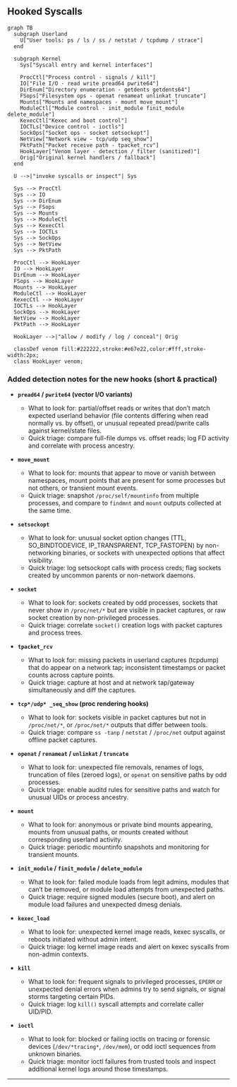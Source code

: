 
## Hooked Syscalls

```mermaid
graph TB
  subgraph Userland
    U["User tools: ps / ls / ss / netstat / tcpdump / strace"]
  end

  subgraph Kernel
    Sys["Syscall entry and kernel interfaces"]

    ProcCtl["Process control - signals / kill"]
    IO["File I/O - read write pread64 pwrite64"]
    DirEnum["Directory enumeration - getdents getdents64"]
    FSops["Filesystem ops - openat renameat unlinkat truncate"]
    Mounts["Mounts and namespaces - mount move_mount"]
    ModuleCtl["Module control - init_module finit_module delete_module"]
    KexecCtl["Kexec and boot control"]
    IOCTLs["Device control - ioctls"]
    SockOps["Socket ops - socket setsockopt"]
    NetView["Network view - tcp/udp seq_show"]
    PktPath["Packet receive path - tpacket_rcv"]
    HookLayer["Venom layer - detection / filter (sanitized)"]
    Orig["Original kernel handlers / fallback"]
  end

  U -->|"invoke syscalls or inspect"| Sys

  Sys --> ProcCtl
  Sys --> IO
  Sys --> DirEnum
  Sys --> FSops
  Sys --> Mounts
  Sys --> ModuleCtl
  Sys --> KexecCtl
  Sys --> IOCTLs
  Sys --> SockOps
  Sys --> NetView
  Sys --> PktPath

  ProcCtl --> HookLayer
  IO --> HookLayer
  DirEnum --> HookLayer
  FSops --> HookLayer
  Mounts --> HookLayer
  ModuleCtl --> HookLayer
  KexecCtl --> HookLayer
  IOCTLs --> HookLayer
  SockOps --> HookLayer
  NetView --> HookLayer
  PktPath --> HookLayer

  HookLayer -->|"allow / modify / log / conceal"| Orig

  classDef venom fill:#222222,stroke:#e67e22,color:#fff,stroke-width:2px;
  class HookLayer venom;

```



### Added detection notes for the new hooks (short & practical)

* **`pread64` / `pwrite64` (vector I/O variants)**

  * What to look for: partial/offset reads or writes that don’t match expected userland behavior (file contents differing when read normally vs. by offset), or unusual repeated pread/pwrite calls against kernel/state files.
  * Quick triage: compare full-file dumps vs. offset reads; log FD activity and correlate with process ancestry.

* **`move_mount`**

  * What to look for: mounts that appear to move or vanish between namespaces, mount points that are present for some processes but not others, or transient mount events.
  * Quick triage: snapshot `/proc/self/mountinfo` from multiple processes, and compare to `findmnt` and `mount` outputs collected at the same time.

* **`setsockopt`**

  * What to look for: unusual socket option changes (TTL, SO_BINDTODEVICE, IP_TRANSPARENT, TCP_FASTOPEN) by non-networking binaries, or sockets with unexpected options that affect visibility.
  * Quick triage: log setsockopt calls with process creds; flag sockets created by uncommon parents or non-network daemons.

* **`socket`**

  * What to look for: sockets created by odd processes, sockets that never show in `/proc/net/*` but are visible in packet captures, or raw socket creation by non-privileged processes.
  * Quick triage: correlate `socket()` creation logs with packet captures and process trees.

* **`tpacket_rcv`**

  * What to look for: missing packets in userland captures (tcpdump) that do appear on a network tap; inconsistent timestamps or packet counts across capture points.
  * Quick triage: capture at host and at network tap/gateway simultaneously and diff the captures.

* **`tcp*/udp* _seq_show` (proc rendering hooks)**

  * What to look for: sockets visible in packet captures but not in `/proc/net/*`, or `/proc/net/*` outputs that differ between tools.
  * Quick triage: compare `ss -tanp` / `netstat` / `/proc/net` output against offline packet captures.

* **`openat` / `renameat` / `unlinkat` / `truncate`**

  * What to look for: unexpected file removals, renames of logs, truncation of files (zeroed logs), or `openat` on sensitive paths by odd processes.
  * Quick triage: enable auditd rules for sensitive paths and watch for unusual UIDs or process ancestry.

* **`mount`**

  * What to look for: anonymous or private bind mounts appearing, mounts from unusual paths, or mounts created without corresponding userland activity.
  * Quick triage: periodic mountinfo snapshots and monitoring for transient mounts.

* **`init_module` / `finit_module` / `delete_module`**

  * What to look for: failed module loads from legit admins, modules that can’t be removed, or module load attempts from unexpected paths.
  * Quick triage: require signed modules (secure boot), and alert on module load failures and unexpected dmesg denials.

* **`kexec_load`**

  * What to look for: unexpected kernel image reads, kexec syscalls, or reboots initiated without admin intent.
  * Quick triage: log kernel image reads and alert on kexec syscalls from non-admin contexts.

* **`kill`**

  * What to look for: frequent signals to privileged processes, `EPERM` or unexpected denial errors when admins try to send signals, or signal storms targeting certain PIDs.
  * Quick triage: log `kill()` syscall attempts and correlate caller UID/PID.

* **`ioctl`**

  * What to look for: blocked or failing ioctls on tracing or forensic devices (`/dev/*tracing*`, `/dev/mem`), or odd ioctl sequences from unknown binaries.
  * Quick triage: monitor ioctl failures from trusted tools and inspect additional kernel logs around those timestamps.

---

